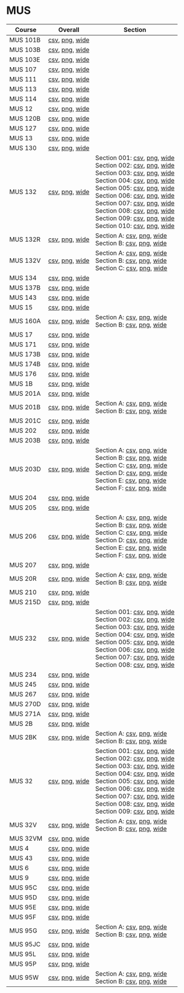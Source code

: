 # MUS

| Course | Overall | Section |
| ------ | ------- | ------- |
| MUS 101B | [csv](https://github.com/UCSD-Historical-Enrollment-Data/2025Winter/blob/main/overall/MUS%20101B.csv), [png](https://raw.githubusercontent.com/UCSD-Historical-Enrollment-Data/2025Winter/main/plot_overall/MUS%20101B.png), [wide](https://raw.githubusercontent.com/UCSD-Historical-Enrollment-Data/2025Winter/main/plot_overall_wide/MUS%20101B.png) |  |
| MUS 103B | [csv](https://github.com/UCSD-Historical-Enrollment-Data/2025Winter/blob/main/overall/MUS%20103B.csv), [png](https://raw.githubusercontent.com/UCSD-Historical-Enrollment-Data/2025Winter/main/plot_overall/MUS%20103B.png), [wide](https://raw.githubusercontent.com/UCSD-Historical-Enrollment-Data/2025Winter/main/plot_overall_wide/MUS%20103B.png) |  |
| MUS 103E | [csv](https://github.com/UCSD-Historical-Enrollment-Data/2025Winter/blob/main/overall/MUS%20103E.csv), [png](https://raw.githubusercontent.com/UCSD-Historical-Enrollment-Data/2025Winter/main/plot_overall/MUS%20103E.png), [wide](https://raw.githubusercontent.com/UCSD-Historical-Enrollment-Data/2025Winter/main/plot_overall_wide/MUS%20103E.png) |  |
| MUS 107 | [csv](https://github.com/UCSD-Historical-Enrollment-Data/2025Winter/blob/main/overall/MUS%20107.csv), [png](https://raw.githubusercontent.com/UCSD-Historical-Enrollment-Data/2025Winter/main/plot_overall/MUS%20107.png), [wide](https://raw.githubusercontent.com/UCSD-Historical-Enrollment-Data/2025Winter/main/plot_overall_wide/MUS%20107.png) |  |
| MUS 111 | [csv](https://github.com/UCSD-Historical-Enrollment-Data/2025Winter/blob/main/overall/MUS%20111.csv), [png](https://raw.githubusercontent.com/UCSD-Historical-Enrollment-Data/2025Winter/main/plot_overall/MUS%20111.png), [wide](https://raw.githubusercontent.com/UCSD-Historical-Enrollment-Data/2025Winter/main/plot_overall_wide/MUS%20111.png) |  |
| MUS 113 | [csv](https://github.com/UCSD-Historical-Enrollment-Data/2025Winter/blob/main/overall/MUS%20113.csv), [png](https://raw.githubusercontent.com/UCSD-Historical-Enrollment-Data/2025Winter/main/plot_overall/MUS%20113.png), [wide](https://raw.githubusercontent.com/UCSD-Historical-Enrollment-Data/2025Winter/main/plot_overall_wide/MUS%20113.png) |  |
| MUS 114 | [csv](https://github.com/UCSD-Historical-Enrollment-Data/2025Winter/blob/main/overall/MUS%20114.csv), [png](https://raw.githubusercontent.com/UCSD-Historical-Enrollment-Data/2025Winter/main/plot_overall/MUS%20114.png), [wide](https://raw.githubusercontent.com/UCSD-Historical-Enrollment-Data/2025Winter/main/plot_overall_wide/MUS%20114.png) |  |
| MUS 12 | [csv](https://github.com/UCSD-Historical-Enrollment-Data/2025Winter/blob/main/overall/MUS%2012.csv), [png](https://raw.githubusercontent.com/UCSD-Historical-Enrollment-Data/2025Winter/main/plot_overall/MUS%2012.png), [wide](https://raw.githubusercontent.com/UCSD-Historical-Enrollment-Data/2025Winter/main/plot_overall_wide/MUS%2012.png) |  |
| MUS 120B | [csv](https://github.com/UCSD-Historical-Enrollment-Data/2025Winter/blob/main/overall/MUS%20120B.csv), [png](https://raw.githubusercontent.com/UCSD-Historical-Enrollment-Data/2025Winter/main/plot_overall/MUS%20120B.png), [wide](https://raw.githubusercontent.com/UCSD-Historical-Enrollment-Data/2025Winter/main/plot_overall_wide/MUS%20120B.png) |  |
| MUS 127 | [csv](https://github.com/UCSD-Historical-Enrollment-Data/2025Winter/blob/main/overall/MUS%20127.csv), [png](https://raw.githubusercontent.com/UCSD-Historical-Enrollment-Data/2025Winter/main/plot_overall/MUS%20127.png), [wide](https://raw.githubusercontent.com/UCSD-Historical-Enrollment-Data/2025Winter/main/plot_overall_wide/MUS%20127.png) |  |
| MUS 13 | [csv](https://github.com/UCSD-Historical-Enrollment-Data/2025Winter/blob/main/overall/MUS%2013.csv), [png](https://raw.githubusercontent.com/UCSD-Historical-Enrollment-Data/2025Winter/main/plot_overall/MUS%2013.png), [wide](https://raw.githubusercontent.com/UCSD-Historical-Enrollment-Data/2025Winter/main/plot_overall_wide/MUS%2013.png) |  |
| MUS 130 | [csv](https://github.com/UCSD-Historical-Enrollment-Data/2025Winter/blob/main/overall/MUS%20130.csv), [png](https://raw.githubusercontent.com/UCSD-Historical-Enrollment-Data/2025Winter/main/plot_overall/MUS%20130.png), [wide](https://raw.githubusercontent.com/UCSD-Historical-Enrollment-Data/2025Winter/main/plot_overall_wide/MUS%20130.png) |  |
| MUS 132 | [csv](https://github.com/UCSD-Historical-Enrollment-Data/2025Winter/blob/main/overall/MUS%20132.csv), [png](https://raw.githubusercontent.com/UCSD-Historical-Enrollment-Data/2025Winter/main/plot_overall/MUS%20132.png), [wide](https://raw.githubusercontent.com/UCSD-Historical-Enrollment-Data/2025Winter/main/plot_overall_wide/MUS%20132.png) | Section 001: [csv](https://github.com/UCSD-Historical-Enrollment-Data/2025Winter/blob/main/section/MUS%20132_001.csv), [png](https://raw.githubusercontent.com/UCSD-Historical-Enrollment-Data/2025Winter/main/plot_section/MUS%20132_001.png), [wide](https://raw.githubusercontent.com/UCSD-Historical-Enrollment-Data/2025Winter/main/plot_section_wide/MUS%20132_001.png)<br>Section 002: [csv](https://github.com/UCSD-Historical-Enrollment-Data/2025Winter/blob/main/section/MUS%20132_002.csv), [png](https://raw.githubusercontent.com/UCSD-Historical-Enrollment-Data/2025Winter/main/plot_section/MUS%20132_002.png), [wide](https://raw.githubusercontent.com/UCSD-Historical-Enrollment-Data/2025Winter/main/plot_section_wide/MUS%20132_002.png)<br>Section 003: [csv](https://github.com/UCSD-Historical-Enrollment-Data/2025Winter/blob/main/section/MUS%20132_003.csv), [png](https://raw.githubusercontent.com/UCSD-Historical-Enrollment-Data/2025Winter/main/plot_section/MUS%20132_003.png), [wide](https://raw.githubusercontent.com/UCSD-Historical-Enrollment-Data/2025Winter/main/plot_section_wide/MUS%20132_003.png)<br>Section 004: [csv](https://github.com/UCSD-Historical-Enrollment-Data/2025Winter/blob/main/section/MUS%20132_004.csv), [png](https://raw.githubusercontent.com/UCSD-Historical-Enrollment-Data/2025Winter/main/plot_section/MUS%20132_004.png), [wide](https://raw.githubusercontent.com/UCSD-Historical-Enrollment-Data/2025Winter/main/plot_section_wide/MUS%20132_004.png)<br>Section 005: [csv](https://github.com/UCSD-Historical-Enrollment-Data/2025Winter/blob/main/section/MUS%20132_005.csv), [png](https://raw.githubusercontent.com/UCSD-Historical-Enrollment-Data/2025Winter/main/plot_section/MUS%20132_005.png), [wide](https://raw.githubusercontent.com/UCSD-Historical-Enrollment-Data/2025Winter/main/plot_section_wide/MUS%20132_005.png)<br>Section 006: [csv](https://github.com/UCSD-Historical-Enrollment-Data/2025Winter/blob/main/section/MUS%20132_006.csv), [png](https://raw.githubusercontent.com/UCSD-Historical-Enrollment-Data/2025Winter/main/plot_section/MUS%20132_006.png), [wide](https://raw.githubusercontent.com/UCSD-Historical-Enrollment-Data/2025Winter/main/plot_section_wide/MUS%20132_006.png)<br>Section 007: [csv](https://github.com/UCSD-Historical-Enrollment-Data/2025Winter/blob/main/section/MUS%20132_007.csv), [png](https://raw.githubusercontent.com/UCSD-Historical-Enrollment-Data/2025Winter/main/plot_section/MUS%20132_007.png), [wide](https://raw.githubusercontent.com/UCSD-Historical-Enrollment-Data/2025Winter/main/plot_section_wide/MUS%20132_007.png)<br>Section 008: [csv](https://github.com/UCSD-Historical-Enrollment-Data/2025Winter/blob/main/section/MUS%20132_008.csv), [png](https://raw.githubusercontent.com/UCSD-Historical-Enrollment-Data/2025Winter/main/plot_section/MUS%20132_008.png), [wide](https://raw.githubusercontent.com/UCSD-Historical-Enrollment-Data/2025Winter/main/plot_section_wide/MUS%20132_008.png)<br>Section 009: [csv](https://github.com/UCSD-Historical-Enrollment-Data/2025Winter/blob/main/section/MUS%20132_009.csv), [png](https://raw.githubusercontent.com/UCSD-Historical-Enrollment-Data/2025Winter/main/plot_section/MUS%20132_009.png), [wide](https://raw.githubusercontent.com/UCSD-Historical-Enrollment-Data/2025Winter/main/plot_section_wide/MUS%20132_009.png)<br>Section 010: [csv](https://github.com/UCSD-Historical-Enrollment-Data/2025Winter/blob/main/section/MUS%20132_010.csv), [png](https://raw.githubusercontent.com/UCSD-Historical-Enrollment-Data/2025Winter/main/plot_section/MUS%20132_010.png), [wide](https://raw.githubusercontent.com/UCSD-Historical-Enrollment-Data/2025Winter/main/plot_section_wide/MUS%20132_010.png) |
| MUS 132R | [csv](https://github.com/UCSD-Historical-Enrollment-Data/2025Winter/blob/main/overall/MUS%20132R.csv), [png](https://raw.githubusercontent.com/UCSD-Historical-Enrollment-Data/2025Winter/main/plot_overall/MUS%20132R.png), [wide](https://raw.githubusercontent.com/UCSD-Historical-Enrollment-Data/2025Winter/main/plot_overall_wide/MUS%20132R.png) | Section A: [csv](https://github.com/UCSD-Historical-Enrollment-Data/2025Winter/blob/main/section/MUS%20132R_A.csv), [png](https://raw.githubusercontent.com/UCSD-Historical-Enrollment-Data/2025Winter/main/plot_section/MUS%20132R_A.png), [wide](https://raw.githubusercontent.com/UCSD-Historical-Enrollment-Data/2025Winter/main/plot_section_wide/MUS%20132R_A.png)<br>Section B: [csv](https://github.com/UCSD-Historical-Enrollment-Data/2025Winter/blob/main/section/MUS%20132R_B.csv), [png](https://raw.githubusercontent.com/UCSD-Historical-Enrollment-Data/2025Winter/main/plot_section/MUS%20132R_B.png), [wide](https://raw.githubusercontent.com/UCSD-Historical-Enrollment-Data/2025Winter/main/plot_section_wide/MUS%20132R_B.png) |
| MUS 132V | [csv](https://github.com/UCSD-Historical-Enrollment-Data/2025Winter/blob/main/overall/MUS%20132V.csv), [png](https://raw.githubusercontent.com/UCSD-Historical-Enrollment-Data/2025Winter/main/plot_overall/MUS%20132V.png), [wide](https://raw.githubusercontent.com/UCSD-Historical-Enrollment-Data/2025Winter/main/plot_overall_wide/MUS%20132V.png) | Section A: [csv](https://github.com/UCSD-Historical-Enrollment-Data/2025Winter/blob/main/section/MUS%20132V_A.csv), [png](https://raw.githubusercontent.com/UCSD-Historical-Enrollment-Data/2025Winter/main/plot_section/MUS%20132V_A.png), [wide](https://raw.githubusercontent.com/UCSD-Historical-Enrollment-Data/2025Winter/main/plot_section_wide/MUS%20132V_A.png)<br>Section B: [csv](https://github.com/UCSD-Historical-Enrollment-Data/2025Winter/blob/main/section/MUS%20132V_B.csv), [png](https://raw.githubusercontent.com/UCSD-Historical-Enrollment-Data/2025Winter/main/plot_section/MUS%20132V_B.png), [wide](https://raw.githubusercontent.com/UCSD-Historical-Enrollment-Data/2025Winter/main/plot_section_wide/MUS%20132V_B.png)<br>Section C: [csv](https://github.com/UCSD-Historical-Enrollment-Data/2025Winter/blob/main/section/MUS%20132V_C.csv), [png](https://raw.githubusercontent.com/UCSD-Historical-Enrollment-Data/2025Winter/main/plot_section/MUS%20132V_C.png), [wide](https://raw.githubusercontent.com/UCSD-Historical-Enrollment-Data/2025Winter/main/plot_section_wide/MUS%20132V_C.png) |
| MUS 134 | [csv](https://github.com/UCSD-Historical-Enrollment-Data/2025Winter/blob/main/overall/MUS%20134.csv), [png](https://raw.githubusercontent.com/UCSD-Historical-Enrollment-Data/2025Winter/main/plot_overall/MUS%20134.png), [wide](https://raw.githubusercontent.com/UCSD-Historical-Enrollment-Data/2025Winter/main/plot_overall_wide/MUS%20134.png) |  |
| MUS 137B | [csv](https://github.com/UCSD-Historical-Enrollment-Data/2025Winter/blob/main/overall/MUS%20137B.csv), [png](https://raw.githubusercontent.com/UCSD-Historical-Enrollment-Data/2025Winter/main/plot_overall/MUS%20137B.png), [wide](https://raw.githubusercontent.com/UCSD-Historical-Enrollment-Data/2025Winter/main/plot_overall_wide/MUS%20137B.png) |  |
| MUS 143 | [csv](https://github.com/UCSD-Historical-Enrollment-Data/2025Winter/blob/main/overall/MUS%20143.csv), [png](https://raw.githubusercontent.com/UCSD-Historical-Enrollment-Data/2025Winter/main/plot_overall/MUS%20143.png), [wide](https://raw.githubusercontent.com/UCSD-Historical-Enrollment-Data/2025Winter/main/plot_overall_wide/MUS%20143.png) |  |
| MUS 15 | [csv](https://github.com/UCSD-Historical-Enrollment-Data/2025Winter/blob/main/overall/MUS%2015.csv), [png](https://raw.githubusercontent.com/UCSD-Historical-Enrollment-Data/2025Winter/main/plot_overall/MUS%2015.png), [wide](https://raw.githubusercontent.com/UCSD-Historical-Enrollment-Data/2025Winter/main/plot_overall_wide/MUS%2015.png) |  |
| MUS 160A | [csv](https://github.com/UCSD-Historical-Enrollment-Data/2025Winter/blob/main/overall/MUS%20160A.csv), [png](https://raw.githubusercontent.com/UCSD-Historical-Enrollment-Data/2025Winter/main/plot_overall/MUS%20160A.png), [wide](https://raw.githubusercontent.com/UCSD-Historical-Enrollment-Data/2025Winter/main/plot_overall_wide/MUS%20160A.png) | Section A: [csv](https://github.com/UCSD-Historical-Enrollment-Data/2025Winter/blob/main/section/MUS%20160A_A.csv), [png](https://raw.githubusercontent.com/UCSD-Historical-Enrollment-Data/2025Winter/main/plot_section/MUS%20160A_A.png), [wide](https://raw.githubusercontent.com/UCSD-Historical-Enrollment-Data/2025Winter/main/plot_section_wide/MUS%20160A_A.png)<br>Section B: [csv](https://github.com/UCSD-Historical-Enrollment-Data/2025Winter/blob/main/section/MUS%20160A_B.csv), [png](https://raw.githubusercontent.com/UCSD-Historical-Enrollment-Data/2025Winter/main/plot_section/MUS%20160A_B.png), [wide](https://raw.githubusercontent.com/UCSD-Historical-Enrollment-Data/2025Winter/main/plot_section_wide/MUS%20160A_B.png) |
| MUS 17 | [csv](https://github.com/UCSD-Historical-Enrollment-Data/2025Winter/blob/main/overall/MUS%2017.csv), [png](https://raw.githubusercontent.com/UCSD-Historical-Enrollment-Data/2025Winter/main/plot_overall/MUS%2017.png), [wide](https://raw.githubusercontent.com/UCSD-Historical-Enrollment-Data/2025Winter/main/plot_overall_wide/MUS%2017.png) |  |
| MUS 171 | [csv](https://github.com/UCSD-Historical-Enrollment-Data/2025Winter/blob/main/overall/MUS%20171.csv), [png](https://raw.githubusercontent.com/UCSD-Historical-Enrollment-Data/2025Winter/main/plot_overall/MUS%20171.png), [wide](https://raw.githubusercontent.com/UCSD-Historical-Enrollment-Data/2025Winter/main/plot_overall_wide/MUS%20171.png) |  |
| MUS 173B | [csv](https://github.com/UCSD-Historical-Enrollment-Data/2025Winter/blob/main/overall/MUS%20173B.csv), [png](https://raw.githubusercontent.com/UCSD-Historical-Enrollment-Data/2025Winter/main/plot_overall/MUS%20173B.png), [wide](https://raw.githubusercontent.com/UCSD-Historical-Enrollment-Data/2025Winter/main/plot_overall_wide/MUS%20173B.png) |  |
| MUS 174B | [csv](https://github.com/UCSD-Historical-Enrollment-Data/2025Winter/blob/main/overall/MUS%20174B.csv), [png](https://raw.githubusercontent.com/UCSD-Historical-Enrollment-Data/2025Winter/main/plot_overall/MUS%20174B.png), [wide](https://raw.githubusercontent.com/UCSD-Historical-Enrollment-Data/2025Winter/main/plot_overall_wide/MUS%20174B.png) |  |
| MUS 176 | [csv](https://github.com/UCSD-Historical-Enrollment-Data/2025Winter/blob/main/overall/MUS%20176.csv), [png](https://raw.githubusercontent.com/UCSD-Historical-Enrollment-Data/2025Winter/main/plot_overall/MUS%20176.png), [wide](https://raw.githubusercontent.com/UCSD-Historical-Enrollment-Data/2025Winter/main/plot_overall_wide/MUS%20176.png) |  |
| MUS 1B | [csv](https://github.com/UCSD-Historical-Enrollment-Data/2025Winter/blob/main/overall/MUS%201B.csv), [png](https://raw.githubusercontent.com/UCSD-Historical-Enrollment-Data/2025Winter/main/plot_overall/MUS%201B.png), [wide](https://raw.githubusercontent.com/UCSD-Historical-Enrollment-Data/2025Winter/main/plot_overall_wide/MUS%201B.png) |  |
| MUS 201A | [csv](https://github.com/UCSD-Historical-Enrollment-Data/2025Winter/blob/main/overall/MUS%20201A.csv), [png](https://raw.githubusercontent.com/UCSD-Historical-Enrollment-Data/2025Winter/main/plot_overall/MUS%20201A.png), [wide](https://raw.githubusercontent.com/UCSD-Historical-Enrollment-Data/2025Winter/main/plot_overall_wide/MUS%20201A.png) |  |
| MUS 201B | [csv](https://github.com/UCSD-Historical-Enrollment-Data/2025Winter/blob/main/overall/MUS%20201B.csv), [png](https://raw.githubusercontent.com/UCSD-Historical-Enrollment-Data/2025Winter/main/plot_overall/MUS%20201B.png), [wide](https://raw.githubusercontent.com/UCSD-Historical-Enrollment-Data/2025Winter/main/plot_overall_wide/MUS%20201B.png) | Section A: [csv](https://github.com/UCSD-Historical-Enrollment-Data/2025Winter/blob/main/section/MUS%20201B_A.csv), [png](https://raw.githubusercontent.com/UCSD-Historical-Enrollment-Data/2025Winter/main/plot_section/MUS%20201B_A.png), [wide](https://raw.githubusercontent.com/UCSD-Historical-Enrollment-Data/2025Winter/main/plot_section_wide/MUS%20201B_A.png)<br>Section B: [csv](https://github.com/UCSD-Historical-Enrollment-Data/2025Winter/blob/main/section/MUS%20201B_B.csv), [png](https://raw.githubusercontent.com/UCSD-Historical-Enrollment-Data/2025Winter/main/plot_section/MUS%20201B_B.png), [wide](https://raw.githubusercontent.com/UCSD-Historical-Enrollment-Data/2025Winter/main/plot_section_wide/MUS%20201B_B.png) |
| MUS 201C | [csv](https://github.com/UCSD-Historical-Enrollment-Data/2025Winter/blob/main/overall/MUS%20201C.csv), [png](https://raw.githubusercontent.com/UCSD-Historical-Enrollment-Data/2025Winter/main/plot_overall/MUS%20201C.png), [wide](https://raw.githubusercontent.com/UCSD-Historical-Enrollment-Data/2025Winter/main/plot_overall_wide/MUS%20201C.png) |  |
| MUS 202 | [csv](https://github.com/UCSD-Historical-Enrollment-Data/2025Winter/blob/main/overall/MUS%20202.csv), [png](https://raw.githubusercontent.com/UCSD-Historical-Enrollment-Data/2025Winter/main/plot_overall/MUS%20202.png), [wide](https://raw.githubusercontent.com/UCSD-Historical-Enrollment-Data/2025Winter/main/plot_overall_wide/MUS%20202.png) |  |
| MUS 203B | [csv](https://github.com/UCSD-Historical-Enrollment-Data/2025Winter/blob/main/overall/MUS%20203B.csv), [png](https://raw.githubusercontent.com/UCSD-Historical-Enrollment-Data/2025Winter/main/plot_overall/MUS%20203B.png), [wide](https://raw.githubusercontent.com/UCSD-Historical-Enrollment-Data/2025Winter/main/plot_overall_wide/MUS%20203B.png) |  |
| MUS 203D | [csv](https://github.com/UCSD-Historical-Enrollment-Data/2025Winter/blob/main/overall/MUS%20203D.csv), [png](https://raw.githubusercontent.com/UCSD-Historical-Enrollment-Data/2025Winter/main/plot_overall/MUS%20203D.png), [wide](https://raw.githubusercontent.com/UCSD-Historical-Enrollment-Data/2025Winter/main/plot_overall_wide/MUS%20203D.png) | Section A: [csv](https://github.com/UCSD-Historical-Enrollment-Data/2025Winter/blob/main/section/MUS%20203D_A.csv), [png](https://raw.githubusercontent.com/UCSD-Historical-Enrollment-Data/2025Winter/main/plot_section/MUS%20203D_A.png), [wide](https://raw.githubusercontent.com/UCSD-Historical-Enrollment-Data/2025Winter/main/plot_section_wide/MUS%20203D_A.png)<br>Section B: [csv](https://github.com/UCSD-Historical-Enrollment-Data/2025Winter/blob/main/section/MUS%20203D_B.csv), [png](https://raw.githubusercontent.com/UCSD-Historical-Enrollment-Data/2025Winter/main/plot_section/MUS%20203D_B.png), [wide](https://raw.githubusercontent.com/UCSD-Historical-Enrollment-Data/2025Winter/main/plot_section_wide/MUS%20203D_B.png)<br>Section C: [csv](https://github.com/UCSD-Historical-Enrollment-Data/2025Winter/blob/main/section/MUS%20203D_C.csv), [png](https://raw.githubusercontent.com/UCSD-Historical-Enrollment-Data/2025Winter/main/plot_section/MUS%20203D_C.png), [wide](https://raw.githubusercontent.com/UCSD-Historical-Enrollment-Data/2025Winter/main/plot_section_wide/MUS%20203D_C.png)<br>Section D: [csv](https://github.com/UCSD-Historical-Enrollment-Data/2025Winter/blob/main/section/MUS%20203D_D.csv), [png](https://raw.githubusercontent.com/UCSD-Historical-Enrollment-Data/2025Winter/main/plot_section/MUS%20203D_D.png), [wide](https://raw.githubusercontent.com/UCSD-Historical-Enrollment-Data/2025Winter/main/plot_section_wide/MUS%20203D_D.png)<br>Section E: [csv](https://github.com/UCSD-Historical-Enrollment-Data/2025Winter/blob/main/section/MUS%20203D_E.csv), [png](https://raw.githubusercontent.com/UCSD-Historical-Enrollment-Data/2025Winter/main/plot_section/MUS%20203D_E.png), [wide](https://raw.githubusercontent.com/UCSD-Historical-Enrollment-Data/2025Winter/main/plot_section_wide/MUS%20203D_E.png)<br>Section F: [csv](https://github.com/UCSD-Historical-Enrollment-Data/2025Winter/blob/main/section/MUS%20203D_F.csv), [png](https://raw.githubusercontent.com/UCSD-Historical-Enrollment-Data/2025Winter/main/plot_section/MUS%20203D_F.png), [wide](https://raw.githubusercontent.com/UCSD-Historical-Enrollment-Data/2025Winter/main/plot_section_wide/MUS%20203D_F.png) |
| MUS 204 | [csv](https://github.com/UCSD-Historical-Enrollment-Data/2025Winter/blob/main/overall/MUS%20204.csv), [png](https://raw.githubusercontent.com/UCSD-Historical-Enrollment-Data/2025Winter/main/plot_overall/MUS%20204.png), [wide](https://raw.githubusercontent.com/UCSD-Historical-Enrollment-Data/2025Winter/main/plot_overall_wide/MUS%20204.png) |  |
| MUS 205 | [csv](https://github.com/UCSD-Historical-Enrollment-Data/2025Winter/blob/main/overall/MUS%20205.csv), [png](https://raw.githubusercontent.com/UCSD-Historical-Enrollment-Data/2025Winter/main/plot_overall/MUS%20205.png), [wide](https://raw.githubusercontent.com/UCSD-Historical-Enrollment-Data/2025Winter/main/plot_overall_wide/MUS%20205.png) |  |
| MUS 206 | [csv](https://github.com/UCSD-Historical-Enrollment-Data/2025Winter/blob/main/overall/MUS%20206.csv), [png](https://raw.githubusercontent.com/UCSD-Historical-Enrollment-Data/2025Winter/main/plot_overall/MUS%20206.png), [wide](https://raw.githubusercontent.com/UCSD-Historical-Enrollment-Data/2025Winter/main/plot_overall_wide/MUS%20206.png) | Section A: [csv](https://github.com/UCSD-Historical-Enrollment-Data/2025Winter/blob/main/section/MUS%20206_A.csv), [png](https://raw.githubusercontent.com/UCSD-Historical-Enrollment-Data/2025Winter/main/plot_section/MUS%20206_A.png), [wide](https://raw.githubusercontent.com/UCSD-Historical-Enrollment-Data/2025Winter/main/plot_section_wide/MUS%20206_A.png)<br>Section B: [csv](https://github.com/UCSD-Historical-Enrollment-Data/2025Winter/blob/main/section/MUS%20206_B.csv), [png](https://raw.githubusercontent.com/UCSD-Historical-Enrollment-Data/2025Winter/main/plot_section/MUS%20206_B.png), [wide](https://raw.githubusercontent.com/UCSD-Historical-Enrollment-Data/2025Winter/main/plot_section_wide/MUS%20206_B.png)<br>Section C: [csv](https://github.com/UCSD-Historical-Enrollment-Data/2025Winter/blob/main/section/MUS%20206_C.csv), [png](https://raw.githubusercontent.com/UCSD-Historical-Enrollment-Data/2025Winter/main/plot_section/MUS%20206_C.png), [wide](https://raw.githubusercontent.com/UCSD-Historical-Enrollment-Data/2025Winter/main/plot_section_wide/MUS%20206_C.png)<br>Section D: [csv](https://github.com/UCSD-Historical-Enrollment-Data/2025Winter/blob/main/section/MUS%20206_D.csv), [png](https://raw.githubusercontent.com/UCSD-Historical-Enrollment-Data/2025Winter/main/plot_section/MUS%20206_D.png), [wide](https://raw.githubusercontent.com/UCSD-Historical-Enrollment-Data/2025Winter/main/plot_section_wide/MUS%20206_D.png)<br>Section E: [csv](https://github.com/UCSD-Historical-Enrollment-Data/2025Winter/blob/main/section/MUS%20206_E.csv), [png](https://raw.githubusercontent.com/UCSD-Historical-Enrollment-Data/2025Winter/main/plot_section/MUS%20206_E.png), [wide](https://raw.githubusercontent.com/UCSD-Historical-Enrollment-Data/2025Winter/main/plot_section_wide/MUS%20206_E.png)<br>Section F: [csv](https://github.com/UCSD-Historical-Enrollment-Data/2025Winter/blob/main/section/MUS%20206_F.csv), [png](https://raw.githubusercontent.com/UCSD-Historical-Enrollment-Data/2025Winter/main/plot_section/MUS%20206_F.png), [wide](https://raw.githubusercontent.com/UCSD-Historical-Enrollment-Data/2025Winter/main/plot_section_wide/MUS%20206_F.png) |
| MUS 207 | [csv](https://github.com/UCSD-Historical-Enrollment-Data/2025Winter/blob/main/overall/MUS%20207.csv), [png](https://raw.githubusercontent.com/UCSD-Historical-Enrollment-Data/2025Winter/main/plot_overall/MUS%20207.png), [wide](https://raw.githubusercontent.com/UCSD-Historical-Enrollment-Data/2025Winter/main/plot_overall_wide/MUS%20207.png) |  |
| MUS 20R | [csv](https://github.com/UCSD-Historical-Enrollment-Data/2025Winter/blob/main/overall/MUS%2020R.csv), [png](https://raw.githubusercontent.com/UCSD-Historical-Enrollment-Data/2025Winter/main/plot_overall/MUS%2020R.png), [wide](https://raw.githubusercontent.com/UCSD-Historical-Enrollment-Data/2025Winter/main/plot_overall_wide/MUS%2020R.png) | Section A: [csv](https://github.com/UCSD-Historical-Enrollment-Data/2025Winter/blob/main/section/MUS%2020R_A.csv), [png](https://raw.githubusercontent.com/UCSD-Historical-Enrollment-Data/2025Winter/main/plot_section/MUS%2020R_A.png), [wide](https://raw.githubusercontent.com/UCSD-Historical-Enrollment-Data/2025Winter/main/plot_section_wide/MUS%2020R_A.png)<br>Section B: [csv](https://github.com/UCSD-Historical-Enrollment-Data/2025Winter/blob/main/section/MUS%2020R_B.csv), [png](https://raw.githubusercontent.com/UCSD-Historical-Enrollment-Data/2025Winter/main/plot_section/MUS%2020R_B.png), [wide](https://raw.githubusercontent.com/UCSD-Historical-Enrollment-Data/2025Winter/main/plot_section_wide/MUS%2020R_B.png) |
| MUS 210 | [csv](https://github.com/UCSD-Historical-Enrollment-Data/2025Winter/blob/main/overall/MUS%20210.csv), [png](https://raw.githubusercontent.com/UCSD-Historical-Enrollment-Data/2025Winter/main/plot_overall/MUS%20210.png), [wide](https://raw.githubusercontent.com/UCSD-Historical-Enrollment-Data/2025Winter/main/plot_overall_wide/MUS%20210.png) |  |
| MUS 215D | [csv](https://github.com/UCSD-Historical-Enrollment-Data/2025Winter/blob/main/overall/MUS%20215D.csv), [png](https://raw.githubusercontent.com/UCSD-Historical-Enrollment-Data/2025Winter/main/plot_overall/MUS%20215D.png), [wide](https://raw.githubusercontent.com/UCSD-Historical-Enrollment-Data/2025Winter/main/plot_overall_wide/MUS%20215D.png) |  |
| MUS 232 | [csv](https://github.com/UCSD-Historical-Enrollment-Data/2025Winter/blob/main/overall/MUS%20232.csv), [png](https://raw.githubusercontent.com/UCSD-Historical-Enrollment-Data/2025Winter/main/plot_overall/MUS%20232.png), [wide](https://raw.githubusercontent.com/UCSD-Historical-Enrollment-Data/2025Winter/main/plot_overall_wide/MUS%20232.png) | Section 001: [csv](https://github.com/UCSD-Historical-Enrollment-Data/2025Winter/blob/main/section/MUS%20232_001.csv), [png](https://raw.githubusercontent.com/UCSD-Historical-Enrollment-Data/2025Winter/main/plot_section/MUS%20232_001.png), [wide](https://raw.githubusercontent.com/UCSD-Historical-Enrollment-Data/2025Winter/main/plot_section_wide/MUS%20232_001.png)<br>Section 002: [csv](https://github.com/UCSD-Historical-Enrollment-Data/2025Winter/blob/main/section/MUS%20232_002.csv), [png](https://raw.githubusercontent.com/UCSD-Historical-Enrollment-Data/2025Winter/main/plot_section/MUS%20232_002.png), [wide](https://raw.githubusercontent.com/UCSD-Historical-Enrollment-Data/2025Winter/main/plot_section_wide/MUS%20232_002.png)<br>Section 003: [csv](https://github.com/UCSD-Historical-Enrollment-Data/2025Winter/blob/main/section/MUS%20232_003.csv), [png](https://raw.githubusercontent.com/UCSD-Historical-Enrollment-Data/2025Winter/main/plot_section/MUS%20232_003.png), [wide](https://raw.githubusercontent.com/UCSD-Historical-Enrollment-Data/2025Winter/main/plot_section_wide/MUS%20232_003.png)<br>Section 004: [csv](https://github.com/UCSD-Historical-Enrollment-Data/2025Winter/blob/main/section/MUS%20232_004.csv), [png](https://raw.githubusercontent.com/UCSD-Historical-Enrollment-Data/2025Winter/main/plot_section/MUS%20232_004.png), [wide](https://raw.githubusercontent.com/UCSD-Historical-Enrollment-Data/2025Winter/main/plot_section_wide/MUS%20232_004.png)<br>Section 005: [csv](https://github.com/UCSD-Historical-Enrollment-Data/2025Winter/blob/main/section/MUS%20232_005.csv), [png](https://raw.githubusercontent.com/UCSD-Historical-Enrollment-Data/2025Winter/main/plot_section/MUS%20232_005.png), [wide](https://raw.githubusercontent.com/UCSD-Historical-Enrollment-Data/2025Winter/main/plot_section_wide/MUS%20232_005.png)<br>Section 006: [csv](https://github.com/UCSD-Historical-Enrollment-Data/2025Winter/blob/main/section/MUS%20232_006.csv), [png](https://raw.githubusercontent.com/UCSD-Historical-Enrollment-Data/2025Winter/main/plot_section/MUS%20232_006.png), [wide](https://raw.githubusercontent.com/UCSD-Historical-Enrollment-Data/2025Winter/main/plot_section_wide/MUS%20232_006.png)<br>Section 007: [csv](https://github.com/UCSD-Historical-Enrollment-Data/2025Winter/blob/main/section/MUS%20232_007.csv), [png](https://raw.githubusercontent.com/UCSD-Historical-Enrollment-Data/2025Winter/main/plot_section/MUS%20232_007.png), [wide](https://raw.githubusercontent.com/UCSD-Historical-Enrollment-Data/2025Winter/main/plot_section_wide/MUS%20232_007.png)<br>Section 008: [csv](https://github.com/UCSD-Historical-Enrollment-Data/2025Winter/blob/main/section/MUS%20232_008.csv), [png](https://raw.githubusercontent.com/UCSD-Historical-Enrollment-Data/2025Winter/main/plot_section/MUS%20232_008.png), [wide](https://raw.githubusercontent.com/UCSD-Historical-Enrollment-Data/2025Winter/main/plot_section_wide/MUS%20232_008.png) |
| MUS 234 | [csv](https://github.com/UCSD-Historical-Enrollment-Data/2025Winter/blob/main/overall/MUS%20234.csv), [png](https://raw.githubusercontent.com/UCSD-Historical-Enrollment-Data/2025Winter/main/plot_overall/MUS%20234.png), [wide](https://raw.githubusercontent.com/UCSD-Historical-Enrollment-Data/2025Winter/main/plot_overall_wide/MUS%20234.png) |  |
| MUS 245 | [csv](https://github.com/UCSD-Historical-Enrollment-Data/2025Winter/blob/main/overall/MUS%20245.csv), [png](https://raw.githubusercontent.com/UCSD-Historical-Enrollment-Data/2025Winter/main/plot_overall/MUS%20245.png), [wide](https://raw.githubusercontent.com/UCSD-Historical-Enrollment-Data/2025Winter/main/plot_overall_wide/MUS%20245.png) |  |
| MUS 267 | [csv](https://github.com/UCSD-Historical-Enrollment-Data/2025Winter/blob/main/overall/MUS%20267.csv), [png](https://raw.githubusercontent.com/UCSD-Historical-Enrollment-Data/2025Winter/main/plot_overall/MUS%20267.png), [wide](https://raw.githubusercontent.com/UCSD-Historical-Enrollment-Data/2025Winter/main/plot_overall_wide/MUS%20267.png) |  |
| MUS 270D | [csv](https://github.com/UCSD-Historical-Enrollment-Data/2025Winter/blob/main/overall/MUS%20270D.csv), [png](https://raw.githubusercontent.com/UCSD-Historical-Enrollment-Data/2025Winter/main/plot_overall/MUS%20270D.png), [wide](https://raw.githubusercontent.com/UCSD-Historical-Enrollment-Data/2025Winter/main/plot_overall_wide/MUS%20270D.png) |  |
| MUS 271A | [csv](https://github.com/UCSD-Historical-Enrollment-Data/2025Winter/blob/main/overall/MUS%20271A.csv), [png](https://raw.githubusercontent.com/UCSD-Historical-Enrollment-Data/2025Winter/main/plot_overall/MUS%20271A.png), [wide](https://raw.githubusercontent.com/UCSD-Historical-Enrollment-Data/2025Winter/main/plot_overall_wide/MUS%20271A.png) |  |
| MUS 2B | [csv](https://github.com/UCSD-Historical-Enrollment-Data/2025Winter/blob/main/overall/MUS%202B.csv), [png](https://raw.githubusercontent.com/UCSD-Historical-Enrollment-Data/2025Winter/main/plot_overall/MUS%202B.png), [wide](https://raw.githubusercontent.com/UCSD-Historical-Enrollment-Data/2025Winter/main/plot_overall_wide/MUS%202B.png) |  |
| MUS 2BK | [csv](https://github.com/UCSD-Historical-Enrollment-Data/2025Winter/blob/main/overall/MUS%202BK.csv), [png](https://raw.githubusercontent.com/UCSD-Historical-Enrollment-Data/2025Winter/main/plot_overall/MUS%202BK.png), [wide](https://raw.githubusercontent.com/UCSD-Historical-Enrollment-Data/2025Winter/main/plot_overall_wide/MUS%202BK.png) | Section A: [csv](https://github.com/UCSD-Historical-Enrollment-Data/2025Winter/blob/main/section/MUS%202BK_A.csv), [png](https://raw.githubusercontent.com/UCSD-Historical-Enrollment-Data/2025Winter/main/plot_section/MUS%202BK_A.png), [wide](https://raw.githubusercontent.com/UCSD-Historical-Enrollment-Data/2025Winter/main/plot_section_wide/MUS%202BK_A.png)<br>Section B: [csv](https://github.com/UCSD-Historical-Enrollment-Data/2025Winter/blob/main/section/MUS%202BK_B.csv), [png](https://raw.githubusercontent.com/UCSD-Historical-Enrollment-Data/2025Winter/main/plot_section/MUS%202BK_B.png), [wide](https://raw.githubusercontent.com/UCSD-Historical-Enrollment-Data/2025Winter/main/plot_section_wide/MUS%202BK_B.png) |
| MUS 32 | [csv](https://github.com/UCSD-Historical-Enrollment-Data/2025Winter/blob/main/overall/MUS%2032.csv), [png](https://raw.githubusercontent.com/UCSD-Historical-Enrollment-Data/2025Winter/main/plot_overall/MUS%2032.png), [wide](https://raw.githubusercontent.com/UCSD-Historical-Enrollment-Data/2025Winter/main/plot_overall_wide/MUS%2032.png) | Section 001: [csv](https://github.com/UCSD-Historical-Enrollment-Data/2025Winter/blob/main/section/MUS%2032_001.csv), [png](https://raw.githubusercontent.com/UCSD-Historical-Enrollment-Data/2025Winter/main/plot_section/MUS%2032_001.png), [wide](https://raw.githubusercontent.com/UCSD-Historical-Enrollment-Data/2025Winter/main/plot_section_wide/MUS%2032_001.png)<br>Section 002: [csv](https://github.com/UCSD-Historical-Enrollment-Data/2025Winter/blob/main/section/MUS%2032_002.csv), [png](https://raw.githubusercontent.com/UCSD-Historical-Enrollment-Data/2025Winter/main/plot_section/MUS%2032_002.png), [wide](https://raw.githubusercontent.com/UCSD-Historical-Enrollment-Data/2025Winter/main/plot_section_wide/MUS%2032_002.png)<br>Section 003: [csv](https://github.com/UCSD-Historical-Enrollment-Data/2025Winter/blob/main/section/MUS%2032_003.csv), [png](https://raw.githubusercontent.com/UCSD-Historical-Enrollment-Data/2025Winter/main/plot_section/MUS%2032_003.png), [wide](https://raw.githubusercontent.com/UCSD-Historical-Enrollment-Data/2025Winter/main/plot_section_wide/MUS%2032_003.png)<br>Section 004: [csv](https://github.com/UCSD-Historical-Enrollment-Data/2025Winter/blob/main/section/MUS%2032_004.csv), [png](https://raw.githubusercontent.com/UCSD-Historical-Enrollment-Data/2025Winter/main/plot_section/MUS%2032_004.png), [wide](https://raw.githubusercontent.com/UCSD-Historical-Enrollment-Data/2025Winter/main/plot_section_wide/MUS%2032_004.png)<br>Section 005: [csv](https://github.com/UCSD-Historical-Enrollment-Data/2025Winter/blob/main/section/MUS%2032_005.csv), [png](https://raw.githubusercontent.com/UCSD-Historical-Enrollment-Data/2025Winter/main/plot_section/MUS%2032_005.png), [wide](https://raw.githubusercontent.com/UCSD-Historical-Enrollment-Data/2025Winter/main/plot_section_wide/MUS%2032_005.png)<br>Section 006: [csv](https://github.com/UCSD-Historical-Enrollment-Data/2025Winter/blob/main/section/MUS%2032_006.csv), [png](https://raw.githubusercontent.com/UCSD-Historical-Enrollment-Data/2025Winter/main/plot_section/MUS%2032_006.png), [wide](https://raw.githubusercontent.com/UCSD-Historical-Enrollment-Data/2025Winter/main/plot_section_wide/MUS%2032_006.png)<br>Section 007: [csv](https://github.com/UCSD-Historical-Enrollment-Data/2025Winter/blob/main/section/MUS%2032_007.csv), [png](https://raw.githubusercontent.com/UCSD-Historical-Enrollment-Data/2025Winter/main/plot_section/MUS%2032_007.png), [wide](https://raw.githubusercontent.com/UCSD-Historical-Enrollment-Data/2025Winter/main/plot_section_wide/MUS%2032_007.png)<br>Section 008: [csv](https://github.com/UCSD-Historical-Enrollment-Data/2025Winter/blob/main/section/MUS%2032_008.csv), [png](https://raw.githubusercontent.com/UCSD-Historical-Enrollment-Data/2025Winter/main/plot_section/MUS%2032_008.png), [wide](https://raw.githubusercontent.com/UCSD-Historical-Enrollment-Data/2025Winter/main/plot_section_wide/MUS%2032_008.png)<br>Section 009: [csv](https://github.com/UCSD-Historical-Enrollment-Data/2025Winter/blob/main/section/MUS%2032_009.csv), [png](https://raw.githubusercontent.com/UCSD-Historical-Enrollment-Data/2025Winter/main/plot_section/MUS%2032_009.png), [wide](https://raw.githubusercontent.com/UCSD-Historical-Enrollment-Data/2025Winter/main/plot_section_wide/MUS%2032_009.png) |
| MUS 32V | [csv](https://github.com/UCSD-Historical-Enrollment-Data/2025Winter/blob/main/overall/MUS%2032V.csv), [png](https://raw.githubusercontent.com/UCSD-Historical-Enrollment-Data/2025Winter/main/plot_overall/MUS%2032V.png), [wide](https://raw.githubusercontent.com/UCSD-Historical-Enrollment-Data/2025Winter/main/plot_overall_wide/MUS%2032V.png) | Section A: [csv](https://github.com/UCSD-Historical-Enrollment-Data/2025Winter/blob/main/section/MUS%2032V_A.csv), [png](https://raw.githubusercontent.com/UCSD-Historical-Enrollment-Data/2025Winter/main/plot_section/MUS%2032V_A.png), [wide](https://raw.githubusercontent.com/UCSD-Historical-Enrollment-Data/2025Winter/main/plot_section_wide/MUS%2032V_A.png)<br>Section B: [csv](https://github.com/UCSD-Historical-Enrollment-Data/2025Winter/blob/main/section/MUS%2032V_B.csv), [png](https://raw.githubusercontent.com/UCSD-Historical-Enrollment-Data/2025Winter/main/plot_section/MUS%2032V_B.png), [wide](https://raw.githubusercontent.com/UCSD-Historical-Enrollment-Data/2025Winter/main/plot_section_wide/MUS%2032V_B.png) |
| MUS 32VM | [csv](https://github.com/UCSD-Historical-Enrollment-Data/2025Winter/blob/main/overall/MUS%2032VM.csv), [png](https://raw.githubusercontent.com/UCSD-Historical-Enrollment-Data/2025Winter/main/plot_overall/MUS%2032VM.png), [wide](https://raw.githubusercontent.com/UCSD-Historical-Enrollment-Data/2025Winter/main/plot_overall_wide/MUS%2032VM.png) |  |
| MUS 4 | [csv](https://github.com/UCSD-Historical-Enrollment-Data/2025Winter/blob/main/overall/MUS%204.csv), [png](https://raw.githubusercontent.com/UCSD-Historical-Enrollment-Data/2025Winter/main/plot_overall/MUS%204.png), [wide](https://raw.githubusercontent.com/UCSD-Historical-Enrollment-Data/2025Winter/main/plot_overall_wide/MUS%204.png) |  |
| MUS 43 | [csv](https://github.com/UCSD-Historical-Enrollment-Data/2025Winter/blob/main/overall/MUS%2043.csv), [png](https://raw.githubusercontent.com/UCSD-Historical-Enrollment-Data/2025Winter/main/plot_overall/MUS%2043.png), [wide](https://raw.githubusercontent.com/UCSD-Historical-Enrollment-Data/2025Winter/main/plot_overall_wide/MUS%2043.png) |  |
| MUS 6 | [csv](https://github.com/UCSD-Historical-Enrollment-Data/2025Winter/blob/main/overall/MUS%206.csv), [png](https://raw.githubusercontent.com/UCSD-Historical-Enrollment-Data/2025Winter/main/plot_overall/MUS%206.png), [wide](https://raw.githubusercontent.com/UCSD-Historical-Enrollment-Data/2025Winter/main/plot_overall_wide/MUS%206.png) |  |
| MUS 9 | [csv](https://github.com/UCSD-Historical-Enrollment-Data/2025Winter/blob/main/overall/MUS%209.csv), [png](https://raw.githubusercontent.com/UCSD-Historical-Enrollment-Data/2025Winter/main/plot_overall/MUS%209.png), [wide](https://raw.githubusercontent.com/UCSD-Historical-Enrollment-Data/2025Winter/main/plot_overall_wide/MUS%209.png) |  |
| MUS 95C | [csv](https://github.com/UCSD-Historical-Enrollment-Data/2025Winter/blob/main/overall/MUS%2095C.csv), [png](https://raw.githubusercontent.com/UCSD-Historical-Enrollment-Data/2025Winter/main/plot_overall/MUS%2095C.png), [wide](https://raw.githubusercontent.com/UCSD-Historical-Enrollment-Data/2025Winter/main/plot_overall_wide/MUS%2095C.png) |  |
| MUS 95D | [csv](https://github.com/UCSD-Historical-Enrollment-Data/2025Winter/blob/main/overall/MUS%2095D.csv), [png](https://raw.githubusercontent.com/UCSD-Historical-Enrollment-Data/2025Winter/main/plot_overall/MUS%2095D.png), [wide](https://raw.githubusercontent.com/UCSD-Historical-Enrollment-Data/2025Winter/main/plot_overall_wide/MUS%2095D.png) |  |
| MUS 95E | [csv](https://github.com/UCSD-Historical-Enrollment-Data/2025Winter/blob/main/overall/MUS%2095E.csv), [png](https://raw.githubusercontent.com/UCSD-Historical-Enrollment-Data/2025Winter/main/plot_overall/MUS%2095E.png), [wide](https://raw.githubusercontent.com/UCSD-Historical-Enrollment-Data/2025Winter/main/plot_overall_wide/MUS%2095E.png) |  |
| MUS 95F | [csv](https://github.com/UCSD-Historical-Enrollment-Data/2025Winter/blob/main/overall/MUS%2095F.csv), [png](https://raw.githubusercontent.com/UCSD-Historical-Enrollment-Data/2025Winter/main/plot_overall/MUS%2095F.png), [wide](https://raw.githubusercontent.com/UCSD-Historical-Enrollment-Data/2025Winter/main/plot_overall_wide/MUS%2095F.png) |  |
| MUS 95G | [csv](https://github.com/UCSD-Historical-Enrollment-Data/2025Winter/blob/main/overall/MUS%2095G.csv), [png](https://raw.githubusercontent.com/UCSD-Historical-Enrollment-Data/2025Winter/main/plot_overall/MUS%2095G.png), [wide](https://raw.githubusercontent.com/UCSD-Historical-Enrollment-Data/2025Winter/main/plot_overall_wide/MUS%2095G.png) | Section A: [csv](https://github.com/UCSD-Historical-Enrollment-Data/2025Winter/blob/main/section/MUS%2095G_A.csv), [png](https://raw.githubusercontent.com/UCSD-Historical-Enrollment-Data/2025Winter/main/plot_section/MUS%2095G_A.png), [wide](https://raw.githubusercontent.com/UCSD-Historical-Enrollment-Data/2025Winter/main/plot_section_wide/MUS%2095G_A.png)<br>Section B: [csv](https://github.com/UCSD-Historical-Enrollment-Data/2025Winter/blob/main/section/MUS%2095G_B.csv), [png](https://raw.githubusercontent.com/UCSD-Historical-Enrollment-Data/2025Winter/main/plot_section/MUS%2095G_B.png), [wide](https://raw.githubusercontent.com/UCSD-Historical-Enrollment-Data/2025Winter/main/plot_section_wide/MUS%2095G_B.png) |
| MUS 95JC | [csv](https://github.com/UCSD-Historical-Enrollment-Data/2025Winter/blob/main/overall/MUS%2095JC.csv), [png](https://raw.githubusercontent.com/UCSD-Historical-Enrollment-Data/2025Winter/main/plot_overall/MUS%2095JC.png), [wide](https://raw.githubusercontent.com/UCSD-Historical-Enrollment-Data/2025Winter/main/plot_overall_wide/MUS%2095JC.png) |  |
| MUS 95L | [csv](https://github.com/UCSD-Historical-Enrollment-Data/2025Winter/blob/main/overall/MUS%2095L.csv), [png](https://raw.githubusercontent.com/UCSD-Historical-Enrollment-Data/2025Winter/main/plot_overall/MUS%2095L.png), [wide](https://raw.githubusercontent.com/UCSD-Historical-Enrollment-Data/2025Winter/main/plot_overall_wide/MUS%2095L.png) |  |
| MUS 95P | [csv](https://github.com/UCSD-Historical-Enrollment-Data/2025Winter/blob/main/overall/MUS%2095P.csv), [png](https://raw.githubusercontent.com/UCSD-Historical-Enrollment-Data/2025Winter/main/plot_overall/MUS%2095P.png), [wide](https://raw.githubusercontent.com/UCSD-Historical-Enrollment-Data/2025Winter/main/plot_overall_wide/MUS%2095P.png) |  |
| MUS 95W | [csv](https://github.com/UCSD-Historical-Enrollment-Data/2025Winter/blob/main/overall/MUS%2095W.csv), [png](https://raw.githubusercontent.com/UCSD-Historical-Enrollment-Data/2025Winter/main/plot_overall/MUS%2095W.png), [wide](https://raw.githubusercontent.com/UCSD-Historical-Enrollment-Data/2025Winter/main/plot_overall_wide/MUS%2095W.png) | Section A: [csv](https://github.com/UCSD-Historical-Enrollment-Data/2025Winter/blob/main/section/MUS%2095W_A.csv), [png](https://raw.githubusercontent.com/UCSD-Historical-Enrollment-Data/2025Winter/main/plot_section/MUS%2095W_A.png), [wide](https://raw.githubusercontent.com/UCSD-Historical-Enrollment-Data/2025Winter/main/plot_section_wide/MUS%2095W_A.png)<br>Section B: [csv](https://github.com/UCSD-Historical-Enrollment-Data/2025Winter/blob/main/section/MUS%2095W_B.csv), [png](https://raw.githubusercontent.com/UCSD-Historical-Enrollment-Data/2025Winter/main/plot_section/MUS%2095W_B.png), [wide](https://raw.githubusercontent.com/UCSD-Historical-Enrollment-Data/2025Winter/main/plot_section_wide/MUS%2095W_B.png) |
